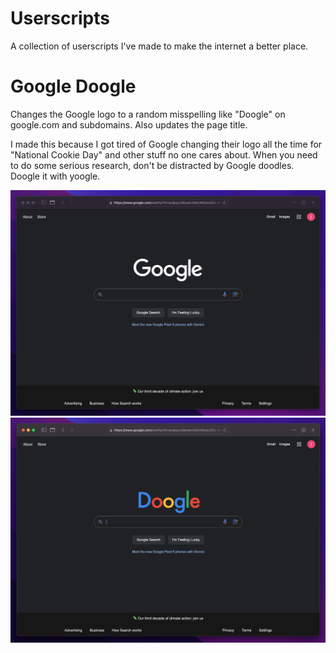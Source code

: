 # Userscripts
A collection of userscripts I've made to make the internet a better place.

# Google Doogle
Changes the Google logo to a random misspelling like "Doogle" on google.com and subdomains. Also updates the page title. 

I made this because I got tired of Google changing their logo all the time for "National Cookie Day" and other stuff no one cares about. When you need to do some serious research, don't be distracted by Google doodles. Doogle it with yoogle. 

<div style="display: flex; flex-direction: row;"></div>
<img src="Screenshots/google-doogle-before.png"><img src="Screenshots/google-doogle-after.png">
